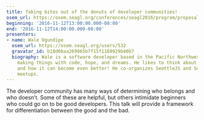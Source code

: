 ```yaml
---
title: Taking bites out of the donuts of developer communities!
osem_url: https://osem.seagl.org/conferences/seagl2016/program/proposals/113
beginning: '2016-11-12T13:00:00.000-08:00'
end: '2016-11-12T14:00:00.000-08:00'
presenters:
- name: Wale Ogundipe
  osem_url: https://osem.seagl.org/users/532
  gravatar_id: b18d6baa269865b7f15f1169929b40b7
  biography: Wale is a software developer based in the Pacific Northwest. He likes
    making things with code, hope, and dreams. He likes to think about tech culture
    and how it can become even better! He co-organizes SeattleJS and Seattle JS Hackers
    meetups.
---
```


The developer community has many ways of determining who belongs and who doesn’t. Some of these are helpful, but others intimidate beginners who could go on to be good developers. This talk will provide a framework for differentiation between the good and the bad.
